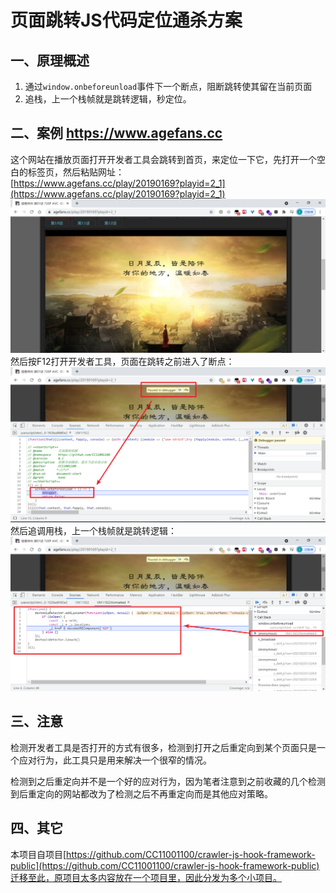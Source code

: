 # 页面跳转JS代码定位通杀方案

## 一、原理概述

1. 通过`window.onbeforeunload`事件下一个断点，阻断跳转使其留在当前页面
2. 追栈，上一个栈帧就是跳转逻辑，秒定位。

## 二、案例 https://www.agefans.cc

这个网站在播放页面打开开发者工具会跳转到首页，来定位一下它，先打开一个空白的标签页，然后粘贴网址：  
[https://www.agefans.cc/play/20190169?playid=2_1](https://www.agefans.cc/play/20190169?playid=2_1)
![](markdown-images/README_images/c2f268cf.png)
然后按F12打开开发者工具，页面在跳转之前进入了断点：
![](markdown-images/README_images/02986e81.png)
然后追调用栈，上一个栈帧就是跳转逻辑：
![](markdown-images/README_images/4ca71531.png)

## 三、注意

检测开发者工具是否打开的方式有很多，检测到打开之后重定向到某个页面只是一个应对行为，此工具只是用来解决一个很窄的情况。  

检测到之后重定向并不是一个好的应对行为，因为笔者注意到之前收藏的几个检测到后重定向的网站都改为了检测之后不再重定向而是其他应对策略。


## 四、其它  
本项目自项目[https://github.com/CC11001100/crawler-js-hook-framework-public](https://github.com/CC11001100/crawler-js-hook-framework-public)迁移至此，原项目太多内容放在一个项目里，因此分发为多个小项目。 
